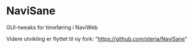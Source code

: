 NaviSane
========

GUI-tweaks for timeføring i NaviWeb

Videre utvikling er flyttet til ny fork: "https://github.com/steria/NaviSane"
